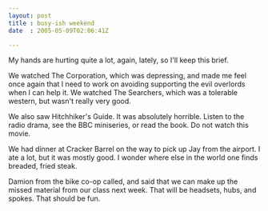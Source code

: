 ```yaml
---
layout: post
title : busy-ish weekend
date  : 2005-05-09T02:06:41Z

---
```

My hands are hurting quite a lot, again, lately, so I'll keep this brief.

We watched The Corporation, which was depressing, and made me feel once again that I need to work on avoiding supporting the evil overlords when I can help it.  We watched The Searchers, which was a tolerable western, but wasn't really very good.

We also saw Hitchhiker's Guide.  It was absolutely horrible.  Listen to the radio drama, see the BBC miniseries, or read the book.  Do not watch this movie.

We had dinner at Cracker Barrel on the way to pick up Jay from the airport.  I ate a lot, but it was mostly good.  I wonder where else in the world one finds breaded, fried steak.

Damion from the bike co-op called, and said that we can make up the missed material from our class next week.  That will be headsets, hubs, and spokes. That should be fun. 

